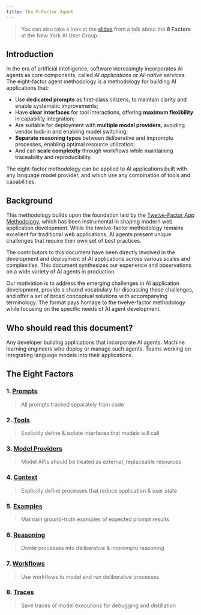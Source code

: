 ```yaml
---
title: The 8-Factor Agent
---
```


>
> You can also take a look at the [slides](https://docs.google.com/document/d/e/2PACX-1vQSqSeFjeqyHuMqWoRfmi48W0_4oW5mZCS5cP5ngbHmoTCMfXFtzNcxfuUkHG8cEPUGolMauTCYJ98O/pub) from a talk about the **8 Factors** at the New York AI User Group.

## Introduction

In the era of artificial intelligence, software increasingly incorporates AI agents as core components, called *AI applications* or *AI-native services*. The eight-factor agent methodology is a methodology for building AI applications that:

* Use **dedicated prompts** as first-class citizens, to maintain clarity and enable systematic improvements;
* Have **clear interfaces** for tool interactions, offering **maximum flexibility** in capability integration;
* Are suitable for deployment with **multiple model providers**, avoiding vendor lock-in and enabling model switching;
* **Separate reasoning types** between deliberative and impromptu processes, enabling optimal resource utilization;
* And can **scale complexity** through workflows while maintaining traceability and reproducibility.

The eight-factor methodology can be applied to AI applications built with any language model provider, and which use any combination of tools and capabilities.

## Background

This methodology builds upon the foundation laid by the [Twelve-Factor App Methodology](https://12factor.net), which has been instrumental in shaping modern web application development. While the twelve-factor methodology remains excellent for traditional web applications, AI agents present unique challenges that require their own set of best practices.

The contributors to this document have been directly involved in the development and deployment of AI applications across various scales and complexities. This document synthesizes our experience and observations on a wide variety of AI agents in production.

Our motivation is to address the emerging challenges in AI application development, provide a shared vocabulary for discussing these challenges, and offer a set of broad conceptual solutions with accompanying terminology. The format pays homage to the twelve-factor methodology while focusing on the specific needs of AI agent development.

## Who should read this document?

Any developer building applications that incorporate AI agents. Machine learning engineers who deploy or manage such agents. Teams working on integrating language models into their applications.

## The Eight Factors

### 1. [Prompts](/prompts)
> All prompts tracked separately from code

### 2. [Tools](/tools)
> Explicitly define & isolate interfaces that models will call

### 3. [Model Providers](/model-providers)
> Model APIs should be treated as external, replaceable resources

### 4. [Context](/context)
> Explicitly define processes that reduce application & user state

### 5. [Examples](/examples)
> Maintain ground-truth examples of expected prompt results

### 6. [Reasoning](/reasoning)
> Divide processes into deliberative & impromptu reasoning

### 7. [Workflows](/workflows)
> Use workflows to model and run deliberative processes

### 8. [Traces](/traces)
> Save traces of model executions for debugging and distillation

